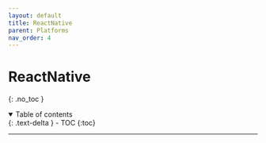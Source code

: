 ```yaml
---
layout: default
title: ReactNative
parent: Platforms
nav_order: 4
---
```


# ReactNative

{: .no_toc }

<details open markdown="block">
  <summary>
    Table of contents
  </summary>
  {: .text-delta }
- TOC
{:toc}
</details>

---